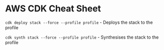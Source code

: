 # AWS CDK Cheat Sheet

`cdk deploy stack --force --profile profile` - Deploys the stack to the profile

`cdk synth stack --force --profile profile` - Synthesises the stack to the profile
